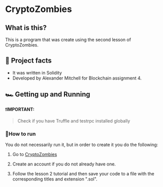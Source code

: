 # CryptoZombies

## What is this?

This is a program that was create using the second lesson of CryptoZombies.

## 💯 Project facts
* It was written in Solidity
* Developed by Alexander Mitchell for Blockchain assignment 4.

## 🏎 Getting up and Running

❗️**IMPORTANT:**
> Check if you have Truffle and testrpc installed globally

### 🤔How to run
You do not necessarily run it, but in order to create it you do the following:

1. Go to [CryptoZombies](https://cryptozombies.io/)

2. Create an account if you do not already have one.

3. Follow the lesson 2 tutorial and then save your code to a file with the corresponding titles and extension ".sol".
